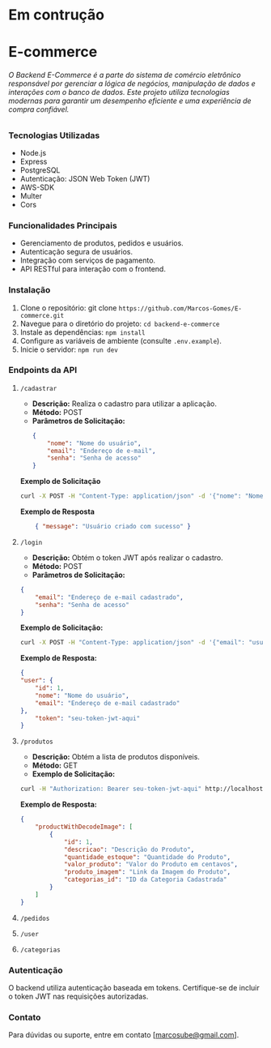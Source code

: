 # Em contrução

# E-commerce

###### O Backend E-Commerce é a parte do sistema de comércio eletrônico responsável por gerenciar a lógica de negócios, manipulação de dados e interações com o banco de dados. Este projeto utiliza tecnologias modernas para garantir um desempenho eficiente e uma experiência de compra confiável.

### Tecnologias Utilizadas
- Node.js 
- Express
- PostgreSQL
- Autenticação: JSON Web Token (JWT)
- AWS-SDK
- Multer
- Cors

### Funcionalidades Principais

- Gerenciamento de produtos, pedidos e usuários.
- Autenticação segura de usuários.
- Integração com serviços de pagamento.
- API RESTful para interação com o frontend.

### Instalação

1. Clone o repositório: git clone `https://github.com/Marcos-Gomes/E-commerce.git`
1. Navegue para o diretório do projeto: `cd backend-e-commerce`
1. Instale as dependências: `npm install`
1. Configure as variáveis de ambiente (consulte `.env.example`).
1. Inicie o servidor: `npm run dev`

### Endpoints da API

1. `/cadastrar`
    - **Descrição:** Realiza o cadastro para utilizar a aplicação.
    - **Método:** POST
    - **Parâmetros de Solicitação:**
        ~~~JSON 
        {
            "nome": "Nome do usuário",
            "email": "Endereço de e-mail",
            "senha": "Senha de acesso"
        }
        ~~~

    **Exemplo de Solicitação**
    ~~~bash
    curl -X POST -H "Content-Type: application/json" -d '{"nome": "Nome do Usuário", "email": "usuario@email.com", "senha": "senha123"}' http://localhost:3000/cadastrar
    ~~~

    **Exemplo de Resposta**
    ~~~JSON
        { "message": "Usuário criado com sucesso" }
    ~~~

1. `/login`
   - **Descrição:** Obtém o token JWT após realizar o cadastro.
    - **Método:** POST
    - **Parâmetros de Solicitação:**
    ~~~JSON
    {
        "email": "Endereço de e-mail cadastrado",
        "senha": "Senha de acesso"
    }   
    ~~~

    **Exemplo de Solicitação:**

    ~~~bash
    curl -X POST -H "Content-Type: application/json" -d '{"email": "usuario@email.com", "senha": "senha123"}' http://localhost:3000/login
    ~~~

    **Exemplo de Resposta:**

    ~~~JSON
    {
	"user": {
		"id": 1,
		"nome": "Nome do usuário",
		"email": "Endereço de e-mail cadastrado"
	},
	    "token": "seu-token-jwt-aqui"
    }
    ~~~

1. `/produtos`
    - **Descrição:** Obtém a lista de produtos disponíveis.
    - **Método:** GET
    - **Exemplo de Solicitação:**

    ~~~bash
    curl -H "Authorization: Bearer seu-token-jwt-aqui" http://localhost:3000/produtos
    ~~~

    **Exemplo de Resposta:**
    ~~~JSON
    {
        "productWithDecodeImage": [
            {
                "id": 1,
                "descricao": "Descrição do Produto",
                "quantidade_estoque": "Quantidade do Produto",
                "valor_produto": "Valor do Produto em centavos",
                "produto_imagem": "Link da Imagem do Produto",
                "categorias_id": "ID da Categoria Cadastrada"
            }
        ]
    }
    ~~~
1. `/pedidos`
1. `/user`
1. `/categorias`

### Autenticação

O backend utiliza autenticação baseada em tokens. Certifique-se de incluir o token JWT nas requisições autorizadas.

### Contato

Para dúvidas ou suporte, entre em contato [marcosube@gmail.com].


